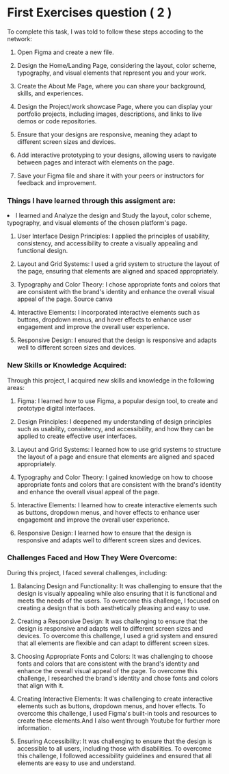 # First Exercises question ( 2 )

To complete this task,  I was told  to follow these steps accoding to the network:

1. Open Figma and create a new file.

2. Design the Home/Landing Page, considering the layout, color scheme, typography, and visual elements that represent you and your work.

3. Create the About Me Page, where you can share your background, skills, and experiences.

4. Design the Project/work showcase Page, where you can display your portfolio projects, including images, descriptions, and links to live demos or code repositories.

5. Ensure that your designs are responsive, meaning they adapt to different screen sizes and devices.

6. Add interactive prototyping to your designs, allowing users to navigate between pages and interact with elements on the page.

7. Save your Figma file and share it with your peers or instructors for feedback and improvement.



 
### Things I have learned through this assigment are:
 
<li> I learned and Analyze the design and Study the layout, color scheme, typography, and visual elements of the chosen platform's page.</li> 


1. User Interface Design Principles: I applied the principles of usability, consistency, and accessibility to create a visually appealing and functional design.

2. Layout and Grid Systems: I used a grid system to structure the layout of the page, ensuring that elements are aligned and spaced appropriately.

3. Typography and Color Theory: I chose appropriate fonts and colors that are consistent with the brand's identity and enhance the overall visual appeal of the page. Source canva

4. Interactive Elements: I incorporated interactive elements such as buttons, dropdown menus, and hover effects to enhance user engagement and improve the overall user experience.

5. Responsive Design: I ensured that the design is responsive and adapts well to different screen sizes and devices.


### New Skills or Knowledge Acquired:


Through this project, I acquired new skills and knowledge in the following areas:

1. Figma: I learned how to use Figma, a popular design tool, to create and prototype digital interfaces.

2. Design Principles: I deepened my understanding of design principles such as usability, consistency, and accessibility, and how they can be applied to create effective user interfaces.

3. Layout and Grid Systems: I learned how to use grid systems to structure the layout of a page and ensure that elements are aligned and spaced appropriately.

4. Typography and Color Theory: I gained knowledge on how to choose appropriate fonts and colors that are consistent with the brand's identity and enhance the overall visual appeal of the page.

5. Interactive Elements: I learned how to create interactive elements such as buttons, dropdown menus, and hover effects to enhance user engagement and improve the overall user experience.

6. Responsive Design: I learned how to ensure that the design is responsive and adapts well to different screen sizes and devices.


### Challenges Faced and How They Were Overcome:


During this project, I faced several challenges, including:

1. Balancing Design and Functionality: It was challenging to ensure that the design is visually appealing while also ensuring that it is functional and meets the needs of the users. To overcome this challenge, I focused on creating a design that is both aesthetically pleasing and easy to use.

2. Creating a Responsive Design: It was challenging to ensure that the design is responsive and adapts well to different screen sizes and devices. To overcome this challenge, I used a grid system and ensured that all elements are flexible and can adapt to different screen sizes.

3. Choosing Appropriate Fonts and Colors: It was challenging to choose fonts and colors that are consistent with the brand's identity and enhance the overall visual appeal of the page. To overcome this challenge, I researched the brand's identity and chose fonts and colors that align with it.

4. Creating Interactive Elements: It was challenging to create interactive elements such as buttons, dropdown menus, and hover effects. To overcome this challenge, I used Figma's built-in tools and resources to create these elements.And I also went through Youtube for further more information.

5. Ensuring Accessibility: It was challenging to ensure that the design is accessible to all users, including those with disabilities. To overcome this challenge, I followed accessibility guidelines and ensured that all elements are easy to use and understand.



